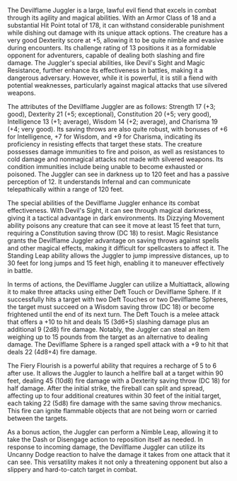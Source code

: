 The Devilflame Juggler is a large, lawful evil fiend that excels in combat through its agility and magical abilities. With an Armor Class of 18 and a substantial Hit Point total of 178, it can withstand considerable punishment while dishing out damage with its unique attack options. The creature has a very good Dexterity score at +5, allowing it to be quite nimble and evasive during encounters. Its challenge rating of 13 positions it as a formidable opponent for adventurers, capable of dealing both slashing and fire damage. The Juggler's special abilities, like Devil's Sight and Magic Resistance, further enhance its effectiveness in battles, making it a dangerous adversary. However, while it is powerful, it is still a fiend with potential weaknesses, particularly against magical attacks that use silvered weapons.

The attributes of the Devilflame Juggler are as follows: Strength 17 (+3; good), Dexterity 21 (+5; exceptional), Constitution 20 (+5; very good), Intelligence 13 (+1; average), Wisdom 14 (+2; average), and Charisma 19 (+4; very good). Its saving throws are also quite robust, with bonuses of +6 for Intelligence, +7 for Wisdom, and +9 for Charisma, indicating its proficiency in resisting effects that target these stats. The creature possesses damage immunities to fire and poison, as well as resistances to cold damage and nonmagical attacks not made with silvered weapons. Its condition immunities include being unable to become exhausted or poisoned. The Juggler can see in darkness up to 120 feet and has a passive perception of 12. It understands Infernal and can communicate telepathically within a range of 120 feet.

The special abilities of the Devilflame Juggler enhance its combat effectiveness. With Devil's Sight, it can see through magical darkness, giving it a tactical advantage in dark environments. Its Dizzying Movement ability poisons any creature that can see it move at least 15 feet that turn, requiring a Constitution saving throw (DC 18) to resist. Magic Resistance grants the Devilflame Juggler advantage on saving throws against spells and other magical effects, making it difficult for spellcasters to affect it. The Standing Leap ability allows the Juggler to jump impressive distances, up to 30 feet for long jumps and 15 feet high, enabling it to maneuver effectively in battle.

In terms of actions, the Devilflame Juggler can utilize a Multiattack, allowing it to make three attacks using either Deft Touch or Devilflame Sphere. If it successfully hits a target with two Deft Touches or two Devilflame Spheres, the target must succeed on a Wisdom saving throw (DC 18) or become frightened until the end of its next turn. The Deft Touch is a melee attack that offers a +10 to hit and deals 15 (3d6+5) slashing damage plus an additional 9 (2d8) fire damage. Notably, the Juggler can steal an item weighing up to 15 pounds from the target as an alternative to dealing damage. The Devilflame Sphere is a ranged spell attack with a +9 to hit that deals 22 (4d8+4) fire damage.

The Fiery Flourish is a powerful ability that requires a recharge of 5 to 6 after use. It allows the Juggler to launch a hellfire ball at a target within 90 feet, dealing 45 (10d8) fire damage with a Dexterity saving throw (DC 18) for half damage. After the initial strike, the fireball can split and spread, affecting up to four additional creatures within 30 feet of the initial target, each taking 22 (5d8) fire damage with the same saving throw mechanics. This fire can ignite flammable objects that are not being worn or carried between the targets.

As a bonus action, the Juggler can perform a Nimble Leap, allowing it to take the Dash or Disengage action to reposition itself as needed. In response to incoming damage, the Devilflame Juggler can utilize its Uncanny Dodge reaction to halve the damage it takes from one attack that it can see. This versatility makes it not only a threatening opponent but also a slippery and hard-to-catch target in combat.